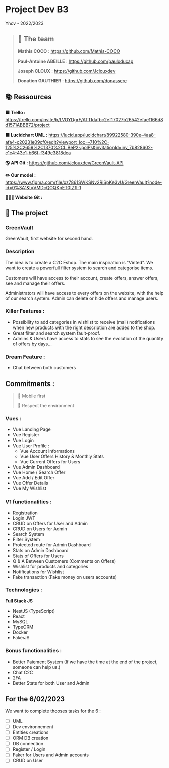 # Project Dev B3

Ynov - 2022/2023

> ## 👬 The team
>
> **Mathis COCO** : https://github.com/Mathis-COCO
>
> **Paul-Antoine ABEILLE** : https://github.com/pauloducap
>
> **Joseph CLOUX** : https://github.com/Jclouxdev
>
> **Donatien GAUTHIER** : https://github.com/donassere

## 📚 Ressources

**🟦 Trello :**
https://trello.com/invite/b/LVOYDgrF/ATTIdafbc2ef17027b26542efae1166d8d1571ABBB72/project

**🟧 Lucidchart UML :**
https://lucid.app/lucidchart/89922580-390e-4aa8-afa4-c20231e09cf0/edit?viewport_loc=-710%2C-125%2C2659%2C1370%2CL.BeP2~polPs&invitationId=inv_7b828602-c1c4-43e1-b66f-f349e3818dca

**🌎 API Git :**
https://github.com/Jclouxdev/GreenVault-API

**✏️ Our model :**
https://www.figma.com/file/xz7861SWKSNv2RiSpKe3yU/GreenVault?node-id=0%3A1&t=VMDcQOQKpET0tZ1l-1

**👨🏿‍💻 Website Git :**


## 🌱 The project

### GreenVault

GreenVault, first website for second hand.

### Description

The idea is to create a C2C Eshop.
The main inspiration is "Vinted". We want to create a powerfull filter system to search and categorise items.

Customers will have access to their account, create offers, answer offers, see and manage their offers.

Administrators will have access to every offers on the website, with the help of our search system.
Admin can delete or hide offers and manage users.

### Killer Features :

- Possibility to add categories in wishlist to receive (mail) notifications when new products with the right description are added to the shop.
- Great filter and search system fault-proof.
- Admins & Users have access to stats to see the evolution of the quantity of offers by days...

### Dream Feature :

- Chat between both customers

## Commitments :

> 📱 Mobile first
>
> 🌲 Respect the environment

### Vues :

- Vue Landing Page
- Vue Register
- Vue Login
- Vue User Profile :
  - Vue Account Informations
  - Vue User Offers History & Monthly Stats
  - Vue Current Offers for Users
- Vue Admin Dashboard
- Vue Home / Search Offer
- Vue Add / Edit Offer
- Vue Offer Details
- Vue My Wishlist

### V1 functionalities :

- Registration
- Login JWT
- CRUD on Offers for User and Admin
- CRUD on Users for Admin
- Search System
- Filter System
- Protected route for Admin Dashboard
- Stats on Admin Dashboard
- Stats of Offers for Users
- Q & A Between Customers (Comments on Offers)
- Wishlist for products and categories
- Notifications for Wishlist
- Fake transaction (Fake money on users accounts)

### Technologies :

**Full Stack JS**

- NestJS (TypeScript)
- React
- MySQL
- TypeORM
- Docker
- FakerJS

### Bonus functionalities :

- Better Paiement System (If we have the time at the end of the project, someone can help us.)
- Chat C2C
- 2FA
- Better Stats for both User and Admin

## For the 6/02/2023

We want to complete thooses tasks for the 6 :

- [ ] UML
- [ ] Dev environnement
- [ ] Entities creations
- [ ] ORM DB creation
- [ ] DB connection
- [ ] Register / Login
- [ ] Faker for Users and Admin accounts
- [ ] CRUD on User
